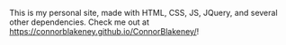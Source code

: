 This is my personal site, made with HTML, CSS, JS, JQuery, and several other dependencies. Check me out at https://connorblakeney.github.io/ConnorBlakeney/!
